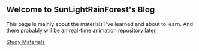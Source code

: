 ## Welcome to SunLightRainForest's Blog

This page is mainly about the materials I've learned and about to learn. 
And there probably will be an real-time animation repository later.

[Study Materials](/StudyMaterials/StudyMaterials.md)
